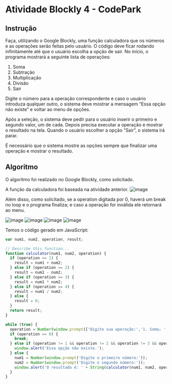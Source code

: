 # Atividade Blockly 4 - CodePark

## Instrução
Faça, utilizando o Google Blockly, uma função calculadora que os números e as operações serão feitas pelo usuário. O código deve ficar rodando infinitamente até que o usuário escolha a opção de sair. No início, o programa mostrará a seguinte lista de operações:

1. Soma
2. Subtração
3. Multiplicação
4. Divisão
0. Sair

Digite o número para a operação correspondente e caso o usuário introduza qualquer outro, o sistema deve mostrar a mensagem “Essa opção não existe” e voltar ao menu de opções.

Após a seleção, o sistema deve pedir para o usuário inserir o primeiro e segundo valor, um de cada. Depois precisa executar a operação e mostrar o resultado na tela. Quando o usuário escolher a opção “Sair”, o sistema irá parar. 

É necessário que o sistema mostre as opções sempre que finalizar uma operação e mostrar o resultado. 

## Algoritmo
O algoritmo foi realizado no Google Blockly, como solicitado. 

A função da calculadora foi baseada na  atividade anterior.
![image](https://github.com/pedro-varela1/CursoFAP-SoftexPernambuco/assets/93870597/651c1cb5-20d0-4513-bc4c-027ac5a05cee)

Além disso, como solicitado, se a operation digitada por 0, haverá um break no loop e o programa finaliza; e caso a operação for inválida ele retornará ao menu.

![image](https://github.com/pedro-varela1/CursoFAP-SoftexPernambuco/assets/93870597/868224da-7890-48d4-9130-4667eeb702ff)
![image](https://github.com/pedro-varela1/CursoFAP-SoftexPernambuco/assets/93870597/3a910b84-6070-43f7-8fa1-40c5a8495dc9)
![image](https://github.com/pedro-varela1/CursoFAP-SoftexPernambuco/assets/93870597/3eb5d8f0-434b-49ea-9247-5647ef406e91)
![image](https://github.com/pedro-varela1/CursoFAP-SoftexPernambuco/assets/93870597/66f3ab82-371a-40de-b096-3fc62f21a594)

Temos o código gerado em JavaScript:
```js
var num1, num2, operation, result;

// Describe this function...
function calculator(num1, num2, operation) {
  if (operation == 1) {
    result = num1 + num2;
  } else if (operation == 2) {
    result = num1 - num2;
  } else if (operation == 3) {
    result = num1 * num2;
  } else if (operation == 4) {
    result = num1 / num2;
  } else {
    result = 0;
  }
  return result;
}

while (true) {
  operation = Number(window.prompt(['Digite sua operação:','1. Soma; ','2. Subtração; ','3. Multiplicação; ','4. Divisão; ','0. Sair.'].join('')));
  if (operation == 0) {
    break;
  } else if (operation != 1 && operation != 2 && operation != 3 && operation != 4) {
    window.alert('Essa opção não existe.');
  } else {
    num1 = Number(window.prompt('Digite o primeiro número:'));
    num2 = Number(window.prompt('Digite o segundo número:'));
    window.alert('O resultado é: ' + String(calculator(num1, num2, operation)));
  }
}
```
